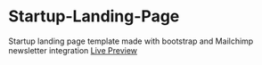 # Startup-Landing-Page

Startup landing page template made with bootstrap and Mailchimp newsletter integration
[Live Preview](https://rakib313.github.io/Startup-Landing-Page/)
